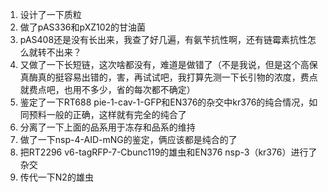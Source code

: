 1. 设计了一下质粒
2. 做了pAS336和pXZ102的甘油菌
3. pAS408还是没有长出来，我查了好几遍，有氨苄抗性啊，还有链霉素抗性怎么就转不出来？
4. 又做了一下长短链，这次啥都没有，难道是做错了（不是我说，但是这个高保真酶真的挺容易出错的，害，再试试吧，我打算先测一下长引物的浓度，费点就费点吧，也用不多少，省的每次都不确定）
5. 鉴定了一下RT688 pie-1-cav-1-GFP和EN376的杂交中kr376的纯合情况，如同预料一般的正确，这样就有完全的纯合了
6. 分离了一下上面的品系用于冻存和品系的维持
7. 做了一下nsp-4-AID-mNG的鉴定，俩应该都是纯合的了
8. 把RT2296 v6-tagRFP-7-Cbunc119的雄虫和EN376 nsp-3（kr376）进行了杂交
9. 传代一下N2的雄虫